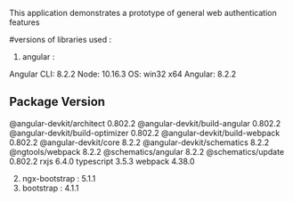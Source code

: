 This application demonstrates a prototype of general web authentication features

#versions of libraries used :

1. angular :

Angular CLI: 8.2.2
Node: 10.16.3
OS: win32 x64
Angular: 8.2.2

Package                           Version
-----------------------------------------------------------
@angular-devkit/architect         0.802.2
@angular-devkit/build-angular     0.802.2
@angular-devkit/build-optimizer   0.802.2
@angular-devkit/build-webpack     0.802.2
@angular-devkit/core              8.2.2
@angular-devkit/schematics        8.2.2
@ngtools/webpack                  8.2.2
@schematics/angular               8.2.2
@schematics/update                0.802.2
rxjs                              6.4.0
typescript                        3.5.3
webpack                           4.38.0

2. ngx-bootstrap : 5.1.1
3. bootstrap : 4.1.1
